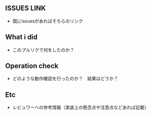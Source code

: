 ## ISSUES LINK

<!-- Linked Issuesしていれば不要 -->

* 既にissuesがあればそちらのリンク

## What i did

* このプルリクで何をしたのか？

## Operation check

* どのような動作確認を行ったのか？　結果はどうか？

## Etc

* レビュワーへの参考情報（実装上の懸念点や注意点などあれば記載）